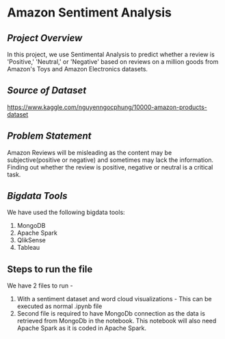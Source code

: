 #                                                                          Amazon Sentiment Analysis 

## *Project Overview*

In this project, we use Sentimental Analysis to predict whether a review is 'Positive,' 'Neutral,' or 'Negative' based on reviews on a million goods from Amazon's Toys and Amazon Electronics datasets. 

## *Source of Dataset*

https://www.kaggle.com/nguyenngocphung/10000-amazon-products-dataset

## *Problem Statement*

Amazon Reviews will be misleading as the content may be subjective(positive or negative) and sometimes may lack the information. Finding out whether the review is positive, negative or neutral is a critical task. 

## *Bigdata Tools*

We have used the following bigdata tools:
1. MongoDB
2. Apache Spark
3. QlikSense
4. Tableau

## Steps to run the file

We have 2 files to run - 
1. With a sentiment dataset and word cloud visualizations - This can be executed as normal .ipynb file
2. Second file is required to have MongoDb connection as the data is retrieved from MongoDb in the notebook. This notebook will also need Apache Spark as it is coded in Apache Spark. 



